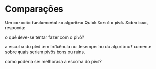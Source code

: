 # Comparações

Um conceito fundamental no algoritmo Quick Sort é o pivô. Sobre isso, responda:

o quê deve-se tentar fazer com o pivô?

a escolha do pivô tem influência no desempenho do algoritmo? comente sobre quais seriam pivôs bons ou ruins.

como poderia ser melhorada a escolha do pivô?


